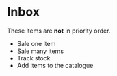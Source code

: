 # Inbox

These items are __not__ in priority order.

- Sale one item
- Sale many items
- Track stock
- Add items to the catalogue
